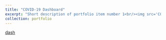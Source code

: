 ```yaml
---
title: "COVID-19 Dashboard"
excerpt: "Short description of portfolio item number 1<br/><img src='COVID-19 map.jpg' width='300px'>"
collection: portfolio
---
```


[dash](https://public.tableau.com/profile/alfred.zou#!/vizhome/COVID-19_15852011851070/COVID-19)
